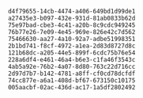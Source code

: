 
                d4f79655-14cb-4474-a406-649bd1d99de1
                a27435e3-b097-432e-931d-81ab0833b62d
                75e97bad-cbe3-4c41-a20b-8c9cdc949245
                76b77e26-7e09-4e45-969e-826e42c7d562
                75466630-aa27-4a10-92a7-adbe51998351
                2b1bd741-f8cf-4972-a1ea-2d83d8727d8c
                121b68dc-a205-44e5-899f-6cdc75b76e54
                228a6df4-e461-46a4-b6e3-c1fa46f3543c
                4ab5a92e-76b2-4a07-8d80-763c22d716cc
                2d97d7b7-b142-4781-a8ff-cf0cd78dcfdf
                74cc877e-a6a1-408d-bf67-673150c10175
                005aacbf-02ac-436d-ac17-1a5df2802492
                